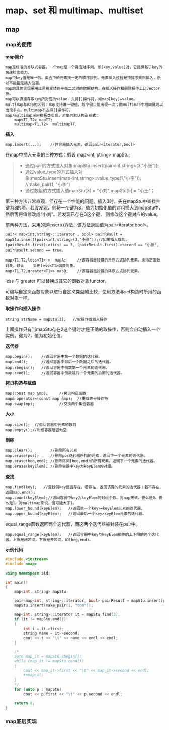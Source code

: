 #  map、set 和 multimap、multiset

## map

###  map的使用

**map简介**

	map是标准的关联式容器，一个map是一个键值对序列，即(key,value)对。它提供基于key的快速检索能力。
	map中key值是唯一的。集合中的元素按一定的顺序排列。元素插入过程是按排序规则插入，所以不能指定插入位置。
	map的具体实现采用红黑树变体的平衡二叉树的数据结构。在插入操作和删除操作上比vector快。
	map可以直接存取key所对应的value，支持[]操作符，如map[key]=value。
	multimap与map的区别：map支持唯一键值，每个键只能出现一次；而multimap中相同键可以出现多次。multimap不支持[]操作符。
	map/multimap采用模板类实现，对象的默认构造形式：
		map<T1,T2> mapTT; 
		multimap<T1,T2>  multimapTT;  
**插入**	

```
map.insert(...);    //往容器插入元素，返回pair<iterator,bool>
```

在map中插入元素的三种方式：假设  map<int, string> mapStu;

>* 通过pair的方式插入对象:mapStu.insert(pair<int,string>(3,"小张"));
>* 通过value_type的方式插入对象:mapStu.insert(map<int,string>::value_type(1,"小李")); //make_pair(1, "小李")
>* 通过数组的方式插入值mapStu[3] = “小刘";mapStu[5] = “小王"；

第三种方法非常直观，但存在一个性能的问题。插入3时，先在mapStu中查找主键为3的项，若没发现，则将一个键为3，值为初始化值的对组插入到mapStu中，然后再将值修改成“小刘”。若发现已存在3这个键，
则修改这个键对应的value。

前两种方法，采用的是insert()方法，该方法返回值为pair<iterator,bool>。

	pair< map<int,string>::iterator , bool> pairResult = mapStu.insert(pair<int,string>(3,"小张"));//如果插入成功，(pairResult.first)->first == 3, (pairResult.first)->second == "小张", pairResult.second == true。
	
	map<T1,T2,less<T1> >  mapA;  	//该容器是按键的升序方式排列元素。未指定函数对象，默认	采用less<T1>函数对象。
	map<T1,T2,greater<T1>> mapB;   	//该容器是按键的降序方式排列元素。

less<T1> 与 greater<T1> 可以替换成其它的函数对象functor。

可编写自定义函数对象以进行自定义类型的比较，使用方法与set构造时所用的函数对象一样。

**取操作和插入操作**

```
string strName = mapStu[2];   //取操作或插入操作
```

上面操作只有当mapStu存在2这个键时才是正确的取操作，否则会自动插入一个实例，键为2，值为初始化值。

**迭代器**

```
map.begin();  	//返回容器中第一个数据的迭代器。
map.end();  	//返回容器中最后一个数据之后的迭代器。
map.rbegin();  	//返回容器中倒数第一个元素的迭代器。
map.rend();   	//返回容器中倒数最后一个元素的后面的迭代器。
```

**拷贝构造与赋值**

```
map(const map &mp);		//拷贝构造函数
map& operator=(const map &mp);	//重载等号操作符
map.swap(mp);			//交换两个集合容器
```

**大小**

```
map.size();  //返回容器中元素的数目
map.empty();//判断容器是否为空
```

**删除**

```
map.clear();		//删除所有元素
map.erase(pos);		//删除pos迭代器所指的元素，返回下一个元素的迭代器。
map.erase(beg,end); //删除区间[beg,end)的所有元素，返回下一个元素的迭代器。
map.erase(keyElem); //删除容器中key为keyElem的对组。
```

**查找**	

```
map.find(key);   //查找键key是否存在，若存在，返回该键的元素的迭代器；若不存在，返回map.end();
map.count(keyElem);//返回容器中key为keyElem的对组个数。对map来说，要么是0，要么是1。对multimap来说，值可能大于1。
map.lower_bound(keyElem);  	//返回第一个key>=keyElem元素的迭代器。
map.upper_bound(keyElem);	//返回最后一个key>keyElem元素的迭代器。
```

equal_range函数返回两个迭代器，而这两个迭代器被封装在pair中。	

```
map.equal_range(keyElem);	//返回容器中key与keyElem相等的上下限的两个迭代器。上限是闭区间，下限是开区间，如[beg,end)。
```

**示例代码**

```c++
#include <iostream>
#include <map>

using namespace std;

int main()
{
	map<int, string> mapStu;

	pair<map<int, string>::iterator, bool> pairResult = mapStu.insert(pair<int, string>(3, "tony"));
	mapStu.insert(make_pair(1, "tom"));

	map<int, string>::iterator it = mapStu.find(3);
	if (it != mapStu.end())
	{
		int i = it->first;
		string name = it->second;
		cout << i << "\t" << name << endl << endl;
	}

	/*
	auto map_it = mapStu.cbegin();
	while (map_it != mapStu.cend())
	{
		cout << map_it->first << "\t" << map_it->second << endl;
		++map_it;
	}
	*/
	for (auto p : mapStu)
		cout << p.first << "\t" << p.second << endl;

	return 0;
}
```

### map底层实现



